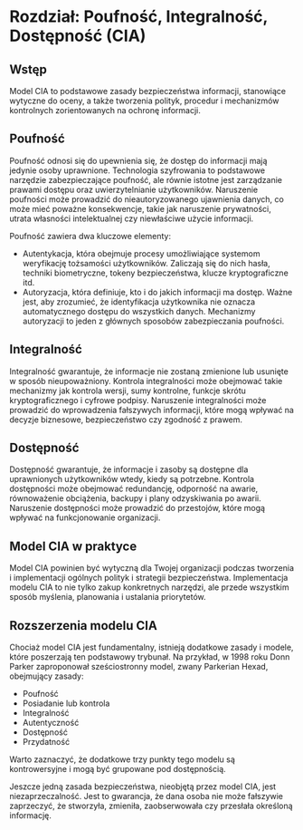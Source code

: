 # Rozdział: Poufność, Integralność, Dostępność (CIA)

## Wstęp

Model CIA to podstawowe zasady bezpieczeństwa informacji, stanowiące wytyczne do oceny, a także tworzenia polityk, procedur i mechanizmów kontrolnych zorientowanych na ochronę informacji.

## Poufność

Poufność odnosi się do upewnienia się, że dostęp do informacji mają jedynie osoby uprawnione. Technologia szyfrowania to podstawowe narzędzie zabezpieczające poufność, ale równie istotne jest zarządzanie prawami dostępu oraz uwierzytelnianie użytkowników. Naruszenie poufności może prowadzić do nieautoryzowanego ujawnienia danych, co może mieć poważne konsekwencje, takie jak naruszenie prywatności, utrata własności intelektualnej czy niewłaściwe użycie informacji.

Poufność zawiera dwa kluczowe elementy:

* Autentykacja, która obejmuje procesy umożliwiające systemom weryfikację tożsamości użytkowników. Zaliczają się do nich hasła, techniki biometryczne, tokeny bezpieczeństwa, klucze kryptograficzne itd.
* Autoryzacja, która definiuje, kto i do jakich informacji ma dostęp. Ważne jest, aby zrozumieć, że identyfikacja użytkownika nie oznacza automatycznego dostępu do wszystkich danych. Mechanizmy autoryzacji to jeden z głównych sposobów zabezpieczania poufności.

## Integralność

Integralność gwarantuje, że informacje nie zostaną zmienione lub usunięte w sposób nieupoważniony. Kontrola integralności może obejmować takie mechanizmy jak kontrola wersji, sumy kontrolne, funkcje skrótu kryptograficznego i cyfrowe podpisy. Naruszenie integralności może prowadzić do wprowadzenia fałszywych informacji, które mogą wpływać na decyzje biznesowe, bezpieczeństwo czy zgodność z prawem.

## Dostępność

Dostępność gwarantuje, że informacje i zasoby są dostępne dla uprawnionych użytkowników wtedy, kiedy są potrzebne. Kontrola dostępności może obejmować redundancję, odporność na awarie, równoważenie obciążenia, backupy i plany odzyskiwania po awarii. Naruszenie dostępności może prowadzić do przestojów, które mogą wpływać na funkcjonowanie organizacji.

## Model CIA w praktyce

Model CIA powinien być wytyczną dla Twojej organizacji podczas tworzenia i implementacji ogólnych polityk i strategii bezpieczeństwa. Implementacja modelu CIA to nie tylko zakup konkretnych narzędzi, ale przede wszystkim sposób myślenia, planowania i ustalania priorytetów.

## Rozszerzenia modelu CIA

Chociaż model CIA jest fundamentalny, istnieją dodatkowe zasady i modele, które poszerzają ten podstawowy trybunał. Na przykład, w 1998 roku Donn Parker zaproponował sześciostronny model, zwany Parkerian Hexad, obejmujący zasady:

* Poufność
* Posiadanie lub kontrola
* Integralność
* Autentyczność
* Dostępność
* Przydatność

Warto zaznaczyć, że dodatkowe trzy punkty tego modelu są kontrowersyjne i mogą być grupowane pod dostępnością.

Jeszcze jedną zasada bezpieczeństwa, nieobjętą przez model CIA, jest niezaprzeczalność. Jest to gwarancja, że dana osoba nie może fałszywie zaprzeczyć, że stworzyła, zmieniła, zaobserwowała czy przesłała określoną informację.